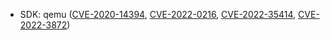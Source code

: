 - SDK: qemu ([CVE-2020-14394](https://nvd.nist.gov/vuln/detail/CVE-2020-14394), [CVE-2022-0216](https://nvd.nist.gov/vuln/detail/CVE-2022-0216), [CVE-2022-35414](https://nvd.nist.gov/vuln/detail/CVE-2022-35414), [CVE-2022-3872](https://nvd.nist.gov/vuln/detail/CVE-2022-3872))
